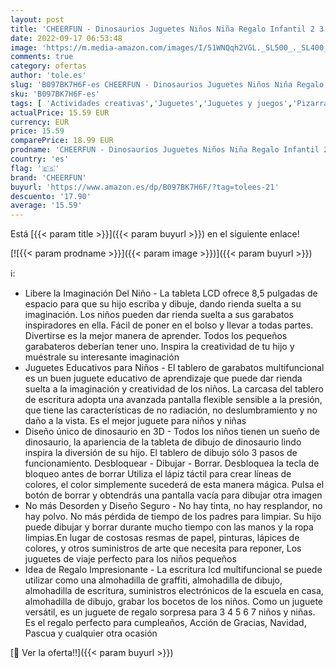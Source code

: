 ```yaml
---
layout: post
title: 'CHEERFUN - Dinosaurios Juguetes Niños Niña Regalo Infantil 2 3 4 5 6+ Años Magnetica Pizarra Magica Lcd 8 5 Pulgadas Bebe Juegos Educativos Regalo Cumpleaños Navidad Dibujo Electrónico Tableta Escritura Digital'
date: 2022-09-17 06:53:48
image: 'https://m.media-amazon.com/images/I/51WNQqh2VGL._SL500_._SL400_.jpg'
comments: true
category: ofertas
author: 'tole.es'
slug: 'B097BK7H6F-es CHEERFUN - Dinosaurios Juguetes Niños Niña Regalo Infantil...'
sku: 'B097BK7H6F-es'
tags: [ 'Actividades creativas','Juguetes','Juguetes y juegos','Pizarras mágicas para niños','Pizarras para niños','cheerfun','navidad','🇪🇸', ]
actualPrice: 15.59 EUR
currency: EUR
price: 15.59
comparePrice: 18.99 EUR
prodname: 'CHEERFUN - Dinosaurios Juguetes Niños Niña Regalo Infantil 2 3 4 5 6+ Años Magnetica Pizarra Magica Lcd 8 5 Pulgadas Bebe Juegos Educativos Regalo Cumpleaños Navidad Dibujo Electrónico Tableta Escritura Digital'
country: 'es'
flag: '🇪🇸'
brand: 'CHEERFUN'
buyurl: 'https://www.amazon.es/dp/B097BK7H6F/?tag=tolees-21'
descuento: '17.90'
average: '15.59'
---
```


Está [{{< param title >}}]({{< param buyurl >}}) en el siguiente enlace!

[![{{< param prodname >}}]({{< param image >}})]({{< param buyurl >}})

ℹ️:

- Libere la Imaginación Del Niño - La tableta LCD ofrece 8,5 pulgadas de espacio para que su hijo escriba y dibuje, dando rienda suelta a su imaginación. Los niños pueden dar rienda suelta a sus garabatos inspiradores en ella. Fácil de poner en el bolso y llevar a todas partes. Divertirse es la mejor manera de aprender. Todos los pequeños garabateros deberían tener uno. Inspira la creatividad de tu hijo y muéstrale su interesante imaginación
- Juguetes Educativos para Niños - El tablero de garabatos multifuncional es un buen juguete educativo de aprendizaje que puede dar rienda suelta a la imaginación y creatividad de los niños. La carcasa del tablero de escritura adopta una avanzada pantalla flexible sensible a la presión, que tiene las características de no radiación, no deslumbramiento y no daño a la vista. Es el mejor juguete para niños y niñas
- Diseño único de dinosaurio en 3D - Todos los niños tienen un sueño de dinosaurio, la apariencia de la tableta de dibujo de dinosaurio lindo inspira la diversión de su hijo. El tablero de dibujo sólo 3 pasos de funcionamiento. Desbloquear - Dibujar - Borrar. Desbloquea la tecla de bloqueo antes de borrar Utiliza el lápiz táctil para crear líneas de colores, el color simplemente sucederá de esta manera mágica. Pulsa el botón de borrar y obtendrás una pantalla vacía para dibujar otra imagen
- No más Desorden y Diseño Seguro - No hay tinta, no hay resplandor, no hay polvo. No más pérdida de tiempo de los padres para limpiar. Su hijo puede dibujar y borrar durante mucho tiempo con las manos y la ropa limpias.En lugar de costosas resmas de papel, pinturas, lápices de colores, y otros suministros de arte que necesita para reponer, Los juguetes de viaje perfecto para los niños pequeños
- Idea de Regalo Impresionante - La escritura lcd multifuncional se puede utilizar como una almohadilla de graffiti, almohadilla de dibujo, almohadilla de escritura, suministros electrónicos de la escuela en casa, almohadilla de dibujo, grabar los bocetos de los niños. Como un juguete versátil, es un juguete de regalo sorpresa para 3 4 5 6 7 niños y niñas. Es el regalo perfecto para cumpleaños, Acción de Gracias, Navidad, Pascua y cualquier otra ocasión

[🛒 Ver la oferta!!]({{< param buyurl >}})
